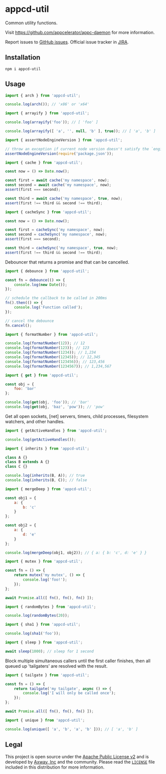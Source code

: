 # appcd-util

Common utility functions.

Visit https://github.com/appcelerator/appc-daemon for more information.

Report issues to [GitHub issues][2]. Official issue tracker in [JIRA][3].

## Installation

	npm i appcd-util

## Usage

```js
import { arch } from 'appcd-util';

console.log(arch()); // 'x86' or 'x64'
```

```js
import { arrayify } from 'appcd-util';

console.log(arrayify('foo')); // [ 'foo' ]

console.log(arrayify([ 'a', '', null, 'b' ], true)); // [ 'a', 'b' ]
```

```js
import { assertNodeEngineVersion } from 'appcd-util';

// throw an exception if current node version doesn't satisfy the `engines.node` version
assertNodeEngineVersion(require('package.json'));
```

```js
import { cache } from 'appcd-util';

const now = () => Date.now();

const first = await cache('my namespace', now);
const second = await cache('my namespace', now);
assert(first === second);

const third = await cache('my namespace', true, now);
assert(first !== third && second !== third);
```

```js
import { cacheSync } from 'appcd-util';

const now = () => Date.now();

const first = cacheSync('my namespace', now);
const second = cacheSync('my namespace', now);
assert(first === second);

const third = cacheSync('my namespace', true, now);
assert(first !== third && second !== third);
```

Debouncer that returns a promise and that can be cancelled.

```js
import { debounce } from 'appcd-util';

const fn = debounce(() => {
	console.log(new Date());
});

// schedule the callback to be called in 200ms
fn().then(() => {
	console.log('Function called');
});

// cancel the debounce
fn.cancel();
```

```js
import { formatNumber } from 'appcd-util';

console.log(formatNumber(12)); // 12
console.log(formatNumber(123)); // 123
console.log(formatNumber(1234)); // 1,234
console.log(formatNumber(12345)); // 12,345
console.log(formatNumber(123456)); // 123,456
console.log(formatNumber(1234567)); // 1,234,567
```

```js
import { get } from 'appcd-util';

const obj = {
	foo: 'bar'
};

console.log(get(obj, 'foo')); // 'bar'
console.log(get(obj, 'baz', 'pow')); // 'pow'
```

Get all open sockets, [net] servers, timers, child processes, filesystem watchers, and other
handles.

```js
import { getActiveHandles } from 'appcd-util';

console.log(getActiveHandles());
```

```js
import { inherits } from 'appcd-util';

class A {}
class B extends A {}
class C {}

console.log(inherits(B, A)); // true
console.log(inherits(B, C)); // false
```

```js
import { mergeDeep } from 'appcd-util';

const obj1 = {
	a: {
		b: 'c'
	}
};

const obj2 = {
	a: {
		d: 'e'
	}
};

console.log(mergeDeep(obj1, obj2)); // { a: { b: 'c', d: 'e' } }
```

```js
import { mutex } from 'appcd-util';

const fn = () => {
	return mutex('my mutex', () => {
		console.log('foo!');
	});
};

await Promise.all([ fn(), fn(), fn() ]);
```

```js
import { randomBytes } from 'appcd-util';

console.log(randomBytes(20));
```

```js
import { sha1 } from 'appcd-util';

console.log(sha1('foo'));
```

```js
import { sleep } from 'appcd-util';

await sleep(1000); // sleep for 1 second
```

Block multiple simultaneous callers until the first caller finishes, then all queued up 'tailgaters'
are resolved with the result.

```js
import { tailgate } from 'appcd-util';

const fn = () => {
	return tailgate('my tailgate', async () => {
		console.log('I will only be called once');
	});
};

await Promise.all([ fn(), fn(), fn() ]);
```

```js
import { unique } from 'appcd-util';

console.log(unique([ 'a', 'b', 'a', 'b' ])); // [ 'a', 'b' ]
```

## Legal

This project is open source under the [Apache Public License v2][1] and is developed by
[Axway, Inc](http://www.axway.com/) and the community. Please read the [`LICENSE`][1] file included
in this distribution for more information.

[1]: https://github.com/appcelerator/appc-daemon/blob/master/packages/appcd-util/LICENSE
[2]: https://github.com/appcelerator/appc-daemon/issues
[3]: https://jira.appcelerator.org/projects/DAEMON/issues
